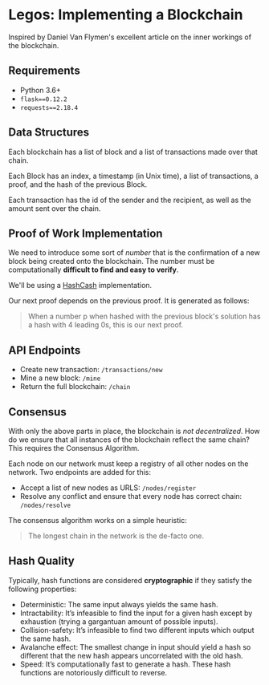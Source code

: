 # Legos: Implementing a Blockchain

Inspired by Daniel Van Flymen's excellent article on the inner workings of the blockchain.

## Requirements
- Python 3.6+
- `flask==0.12.2`
- `requests==2.18.4`

## Data Structures
Each blockchain has a list of block and a list of transactions made over that chain.

Each Block has an index, a timestamp (in Unix time), a list of transactions, a proof, and the hash of the previous Block.

Each transaction has the id of the sender and the recipient, as well as the amount sent over the chain.

## Proof of Work Implementation
We need to introduce some sort of _number_ that is the confirmation of a new block being created onto the blockchain. The number must be computationally **difficult to find and easy to verify**.

We'll be using a [HashCash](https://en.wikipedia.org/wiki/Hashcash?ref=hackernoon.com) implementation.

Our next proof depends on the previous proof. It is generated as follows:
> When a number p when hashed with the previous block's solution has a hash with 4 leading 0s, this is our next proof.

## API Endpoints
- Create new transaction: `/transactions/new`
- Mine a new block: `/mine`
- Return the full blockchain: `/chain`

## Consensus
With only the above parts in place, the blockchain is _not decentralized_. How do we ensure that all instances of the blockchain reflect the same chain? This requires the Consensus Algorithm.

Each node on our network must keep a registry of all other nodes on the network. Two endpoints are added for this:
- Accept a list of new nodes as URLS: `/nodes/register`
- Resolve any conflict and ensure that every node has correct chain: `/nodes/resolve`

The consensus algorithm works on a simple heuristic:
> The longest chain in the network is the de-facto one.

## Hash Quality
Typically, hash functions are considered **cryptographic** if they satisfy the following properties:
- Deterministic: The same input always yields the same
hash.
- Intractability: It’s infeasible to find the input for a
given hash except by exhaustion (trying a gargantuan
amount of possible inputs).
- Collision-safety: It’s infeasible to find two different
inputs which output the same hash.
- Avalanche effect: The smallest change in input should
yield a hash so different that the new hash appears
uncorrelated with the old hash.
- Speed: It’s computationally fast to generate a hash.
These hash functions are notoriously difficult to reverse.
